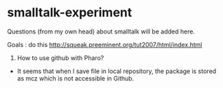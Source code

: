 # smalltalk-experiment
Questions (from my own head) about smalltalk will be added here.

Goals : do this http://squeak.preeminent.org/tut2007/html/index.html

1. How to use github with Pharo?
- It seems that when I save file in local repository, the package is stored as mcz which is not accessible in Github.
